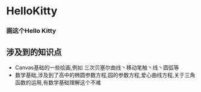 # HelloKitty
### 画这个Hello Kitty
## 涉及到的知识点
* Canvas基础的一些绘画,例如 三次贝塞尔曲线丶移动笔触丶线丶圆弧等 
* 数学基础,涉及到了高中的椭圆参数方程,园的参数方程,爱心曲线方程,关于三角函数的运用,有数学基础理解这个不难



